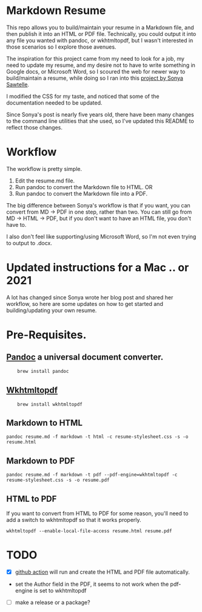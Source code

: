 # Markdown Resume 

This repo allows you to build/maintain your resume in a Markdown file, and then publish it into an HTML or PDF file. 
Technically, you could output it into any file you wanted with pandoc, or wkhtmltopdf, but I wasn't interested in those scenarios so I explore those avenues. 

The inspiration for this project came from my need to look for a job, my need to update my resume, and my desire not to have to write something in Google docs, or Microsoft Word, so I scoured the web for newer way to build/maintain a resume, while doing so I ran into this [project by Sonya Sawtelle](https://sdsawtelle.github.io/blog/output/simple-markdown-resume-with-pandoc-and-wkhtmltopdf.html). 

I modified the CSS for my taste, and noticed that some of the documentation needed to be updated. 

Since Sonya's post is nearly five years old, there have been many changes to the command line utilities that she used, so I've updated this README to reflect those changes. 

# Workflow

The workflow is pretty simple. 

1. Edit the resume.md file. 
1. Run pandoc to convert the Markdown file to HTML. OR 
1. Run pandoc to convert the Markdown file into a PDF.


The big difference between Sonya's workflow is that if you want, you can convert from MD -> PDF in one step, rather than two. You can still go from MD -> HTML -> PDF, but if you don't want to have an HTML file, you don't have to. 

I also don't feel like supporting/using Microsoft Word, so I'm not even trying to output to .docx. 


# Updated instructions for a Mac .. or 2021
A lot has changed since Sonya wrote her blog post and shared her workflow, so here are some updates on how to get started and building/updating your own resume. 

# Pre-Requisites. 
## [Pandoc](https://pandoc.org) a universal document converter.

```bash 
    brew install pandoc 
```

## [Wkhtmltopdf](https://wkhtmltopdf.org)
```
    brew install wkhtmltopdf
```

## Markdown to HTML 
```
pandoc resume.md -f markdown -t html -c resume-stylesheet.css -s -o resume.html
```

## Markdown to PDF 

```
pandoc resume.md -f markdown -t pdf --pdf-engine=wkhtmltopdf -c resume-stylesheet.css -s -o resume.pdf
```

## HTML to PDF 

If you want to convert from HTML to PDF for some reason, you'll need to add a switch to wkhtmltopdf so that it works properly. 

```
wkhtmltopdf --enable-local-file-access resume.html resume.pdf
```

# TODO 
 - [x] [github action](https://github.com/pandoc/pandoc-action-example) will run and create the HTML and PDF file automatically. 
 - set the Author field in the PDF, it seems to not work when the pdf-engine is set to wkhtmltopdf 
 - [ ] make a release or a package? 
